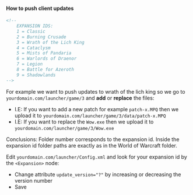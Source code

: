 #### How to push client updates

```xml
<!-- 
    EXPANSION IDS:
    1 = Classic
    2 = Burning Crusade
    3 = Wrath of the Lich King
    4 = Cataclysm
    5 = Mists of Pandaria
    6 = Warlords of Draenor
    7 = Legion
    8 = Battle for Azeroth
    9 = Shadowlands
-->
```

For example we want to push updates to wrath of the lich king so we go to ``yourdomain.com/launcher/game/3`` and **add** or **replace** the files:
  - I.E: If you want to add a new patch for example ``patch-x.MPQ`` then we upload it to ``yourdomain.com/launcher/game/3/data/patch-x.MPQ``
  - I.E: If you want to replace the ``Wow.exe`` then we upload it to ``yourdomain.com/launcher/game/3/Wow.exe``
  
Conclusions:
  Folder number corresponds to the expansion id.
  Inside the expansion id folder paths are exactly as in the World of Warcraft folder.

Edit ``yourdomain.com/launcher/Config.xml`` and look for your expansion id by the ``<Expansion>`` node:
  - Change attribute ``update_version="?"`` by increasing or decreasing the version number
  - Save

